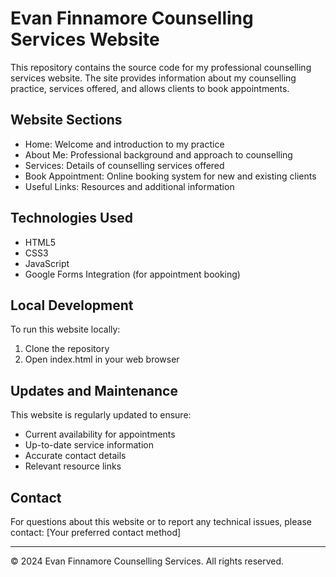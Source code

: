 # Evan Finnamore Counselling Services Website

This repository contains the source code for my professional counselling services website. The site provides information about my counselling practice, services offered, and allows clients to book appointments.

## Website Sections

- Home: Welcome and introduction to my practice
- About Me: Professional background and approach to counselling
- Services: Details of counselling services offered
- Book Appointment: Online booking system for new and existing clients
- Useful Links: Resources and additional information

## Technologies Used

- HTML5
- CSS3
- JavaScript
- Google Forms Integration (for appointment booking)

## Local Development

To run this website locally:
1. Clone the repository
2. Open index.html in your web browser

## Updates and Maintenance

This website is regularly updated to ensure:
- Current availability for appointments
- Up-to-date service information
- Accurate contact details
- Relevant resource links

## Contact

For questions about this website or to report any technical issues, please contact:
[Your preferred contact method]

---
© 2024 Evan Finnamore Counselling Services. All rights reserved.
